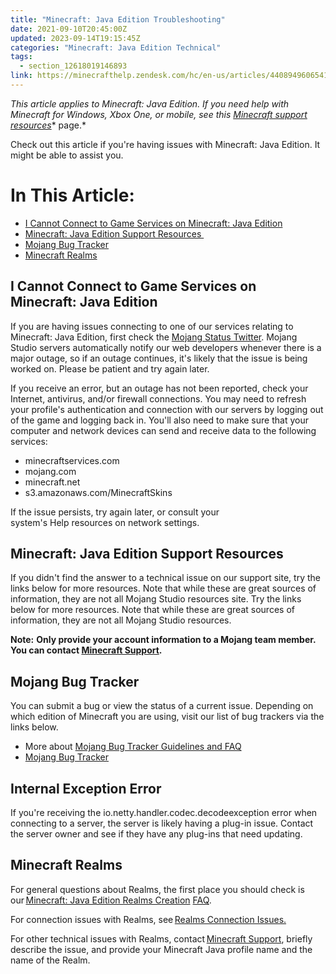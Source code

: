 ```yaml
---
title: "Minecraft: Java Edition Troubleshooting"
date: 2021-09-10T20:45:00Z
updated: 2023-09-14T19:15:45Z
categories: "Minecraft: Java Edition Technical"
tags:
  - section_12618019146893
link: https://minecrafthelp.zendesk.com/hc/en-us/articles/4408949606541-Minecraft-Java-Edition-Troubleshooting
---
```


*This article applies to Minecraft: Java Edition. If you need help with Minecraft for Windows, Xbox One, or mobile, see this* [*Minecraft support resources*](https://help.minecraft.net/hc/en-us/articles/360034754072-Minecraft-support-resources)* page.*

Check out this article if you\'re having issues with Minecraft: Java Edition. It might be able to assist you.

# In This Article:

-   [I Cannot Connect to Game Services on Minecraft: Java Edition](https://minecrafthelp.zendesk.com/hc/en-us/articles/4408949606541-Minecraft-Java-Edition-Troubleshooting#h_01GHKWW7CC1NRVSZYRN72A242K)
-   [Minecraft: Java Edition Support Resources ](https://minecrafthelp.zendesk.com/hc/en-us/articles/4408949606541-Minecraft-Java-Edition-Troubleshooting#h_01GHKWWCKXP2P94PY1RQ34887Z)
-   [Mojang Bug Tracker](https://minecrafthelp.zendesk.com/hc/en-us/articles/4408949606541-Minecraft-Java-Edition-Troubleshooting#h_01GHKWY25D6H4Q9R0CDGRGY6ER)
-   [Minecraft Realms](https://minecrafthelp.zendesk.com/hc/en-us/articles/4408949606541-Minecraft-Java-Edition-Troubleshooting#h_01GHKWY6S9A9W97A8K4Y4V3P4N)

## I Cannot Connect to Game Services on Minecraft: Java Edition

If you are having issues connecting to one of our services relating to Minecraft: Java Edition, first check the [Mojang Status Twitter](https://twitter.com/MojangStatus). Mojang Studio servers automatically notify our web developers whenever there is a major outage, so if an outage continues, it\'s likely that the issue is being worked on. Please be patient and try again later. 

If you receive an error, but an outage has not been reported, check your Internet, antivirus, and/or firewall connections. You may need to refresh your profile\'s authentication and connection with our servers by logging out of the game and logging back in. You\'ll also need to make sure that your computer and network devices can send and receive data to the following services: 

-   minecraftservices.com
-   mojang.com
-   minecraft.net
-   s3.amazonaws.com/MinecraftSkins

If the issue persists, try again later, or consult your system\'s Help resources on network settings. 

## Minecraft: Java Edition Support Resources 

If you didn't find the answer to a technical issue on our support site, try the links below for more resources. Note that while these are great sources of information, they are not all Mojang Studio resources site. Try the links below for more resources. Note that while these are great sources of information, they are not all Mojang Studio resources. 

**Note:** **Only provide your account information to a Mojang team member. You can contact [Minecraft Support](https://aka.ms/Minecraft-Support).**

## Mojang Bug Tracker

You can submit a bug or view the status of a current issue. Depending on which edition of Minecraft you are using, visit our list of bug trackers via the links below.   

-   More about [Mojang Bug Tracker Guidelines and FAQ](https://help.minecraft.net/hc/en-us/articles/4408887473421-Mojang-Bug-Tracker-Guidelines-and-FAQ)
-   [Mojang Bug Tracker](https://bugs.mojang.com/secure/Dashboard.jspa)

## Internal Exception Error

If you\'re receiving the io.netty.handler.codec.decodeexception error when connecting to a server, the server is likely having a plug-in issue. Contact the server owner and see if they have any plug-ins that need updating.

## Minecraft Realms

For general questions about Realms, the first place you should check is our [Minecraft: Java Edition Realms Creation](https://help.minecraft.net/hc/en-us/articles/4409253767821-Minecraft-Java-Edition-Realms-Creation-FAQ-#h_01FFK7Y11GJ40A28MYPKXHSS0M) [FAQ](https://help.minecraft.net/hc/en-us/articles/4409253767821-Minecraft-Java-Edition-Realms-Creation-FAQ-#h_01FFK7Y11GJ40A28MYPKXHSS0M). 

For connection issues with Realms, see [Realms Connection Issues.](https://help.minecraft.net/hc/en-us/articles/4410380333453)  

For other technical issues with Realms, contact [Minecraft Support](https://aka.ms/Minecraft-Support), briefly describe the issue, and provide your Minecraft Java profile name and the name of the Realm.
